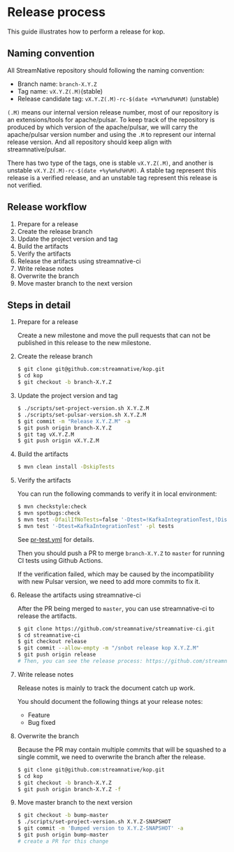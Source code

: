 # Release process

This guide illustrates how to perform a release for kop.

## Naming convention

All StreamNative repository should following the naming convention:

- Branch name: `branch-X.Y.Z`
- Tag name: `vX.Y.Z(.M)`(stable)
- Release candidate tag: `vX.Y.Z(.M)-rc-$(date +%Y%m%d%H%M)` (unstable)

`(.M)` means our internal version release number, most of our repository is an extensions/tools for apache/pulsar. To keep track of the repository is produced by which version of the apache/pulsar, we will carry the apache/pulsar version number and using the `.M` to represent our internal release version. And all repository should keep align with streamnative/pulsar.

There has two type of the tags, one is stable `vX.Y.Z(.M)`, and another is unstable `vX.Y.Z(.M)-rc-$(date +%y%m%d%H%M)`. A stable tag represent this release is a verified release, and an unstable tag represent this release is not verified.

## Release workflow

1. Prepare for a release
2. Create the release branch
3. Update the project version and tag
4. Build the artifacts
5. Verify the artifacts
6. Release the artifacts using streamnative-ci
7. Write release notes
8. Overwrite the branch
9. Move master branch to the next version

## Steps in detail

1. Prepare for a release

   Create a new milestone and move the pull requests that can not be published in this release to the new milestone.

2. Create the release branch

   ```bash
   $ git clone git@github.com:streamnative/kop.git
   $ cd kop
   $ git checkout -b branch-X.Y.Z
   ```

3. Update the project version and tag

   ```bash
   $ ./scripts/set-project-version.sh X.Y.Z.M
   $ ./scripts/set-pulsar-version.sh X.Y.Z.M
   $ git commit -m "Release X.Y.Z.M" -a
   $ git push origin branch-X.Y.Z
   $ git tag vX.Y.Z.M
   $ git push origin vX.Y.Z.M
   ```

4. Build the artifacts

   ```bash
   $ mvn clean install -DskipTests
   ```

5. Verify the artifacts

   You can run the following commands to verify it in local environment:

   ```bash
   $ mvn checkstyle:check
   $ mvn spotbugs:check
   $ mvn test -DfailIfNoTests=false '-Dtest=!KafkaIntegrationTest,!DistributedClusterTest'
   $ mvn test '-Dtest=KafkaIntegrationTest' -pl tests
   ```

   See [pr-test.yml](.github/workflows/pr-test.yml) for details.

   Then you should push a PR to merge `branch-X.Y.Z` to `master` for running CI tests using Github Actions.

   If the verification failed, which may be caused by the incompatibility with new Pulsar version, we need to add more commits to fix it.

6. Release the artifacts using streamnative-ci

   After the PR being merged to `master`, you can use streamnative-ci to release the artifacts.

   ```bash
   $ git clone https://github.com/streamnative/streamnative-ci.git
   $ cd streamnative-ci
   $ git checkout release
   $ git commit --allow-empty -m "/snbot release kop X.Y.Z.M"
   $ git push origin release
   # Then, you can see the release process: https://github.com/streamnative/streamnative-ci/actions
   ```

7. Write release notes

   Release notes is mainly to track the document catch up work.

   You should document the following things at your release notes:

   - Feature
   - Bug fixed

8. Overwrite the branch

   Because the PR may contain multiple commits that will be squashed to a single commit, we need to overwrite the branch after the release.

   ```bash
   $ git clone git@github.com:streamnative/kop.git
   $ cd kop
   $ git checkout -b branch-X.Y.Z
   $ git push origin branch-X.Y.Z -f
   ```

9. Move master branch to the next version

   ```bash
   $ git checkout -b bump-master
   $ ./scripts/set-project-version.sh X.Y.Z-SNAPSHOT
   $ git commit -m 'Bumped version to X.Y.Z-SNAPSHOT' -a
   $ git push origin bump-master
   # create a PR for this change
   ```
